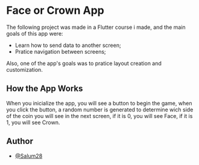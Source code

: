 # Face or Crown App

The following project was made in a Flutter course i made, and the main goals of this app were:

* Learn how to send data to another screen;
* Pratice navigation between screens;

Also, one of the app's goals was to pratice layout creation and customization.
## How the App Works

When you inicialize the app, you will see a button to begin the game, when you click the button, a random number is generated to determine wich side of the coin you will see in the next screen, if it is 0, you will see Face, if it is 1, you will see Crown.
## Author

- [@Salum28](https://github.com/Salum28)
